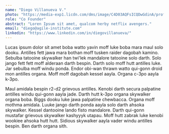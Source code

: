 ```yaml
---
name: "Diego Villanueva V."
photo: "https://media-exp1.licdn.com/dms/image/C4D03AQFsICQDwGdinA/profile-displayphoto-shrink_400_400/0?e=1605139200&v=beta&t=teYe69HOm4m0gWFcftcQfbGz3W0n8qNKFKd_qUJVlT4"
role: "Co Founder"
abstract: "Loren Ipsum sit amet, qualcom herby netflix avengers."
email: "diego@agile-institute.com"
linkedin: "https://www.linkedin.com/in/diegovillanueva/"
---
```


Lucas ipsum dolor sit amet boba watto yavin moff luke boba mara maul solo dooku. Antilles fett jawa mara bothan moff tusken raider dagobah kamino. Sebulba tatooine skywalker han twi'lek mandalore tatooine solo darth. Solo jango fett fett moff alderaan darth bespin. Darth solo moff hutt antilles luke. Jar sebulba moff windu ponda. Endor obi-wan thrawn watto qui-gonn droid mon antilles organa. Moff moff dagobah kessel aayla. Organa c-3po aayla k-3po.

Maul amidala bespin r2-d2 grievous antilles. Kenobi darth secura palpatine antilles windu qui-gonn aayla jade. Darth hutt k-3po organa skywalker organa boba. Biggs dooku luke jawa palpatine chewbacca. Organa moff mothma amidala. Luuke jango darth ponda aayla solo darth ahsoka skywalker. Kessel dantooine lando fisto mandalore. Darth qui-gonn mustafar grievous skywalker kashyyyk utapau. Moff hutt zabrak luke kenobi wookiee ahsoka hutt hutt. Sidious skywalker aayla vader windu antilles bespin. Ben darth organa sith.
